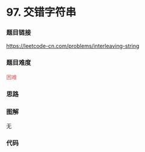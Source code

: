 # 97. 交错字符串

### 题目链接

https://leetcode-cn.com/problems/interleaving-string

### 题目难度

<font color=#D9534F>困难</font>

### 思路



### 图解

无

### 代码

```python
```